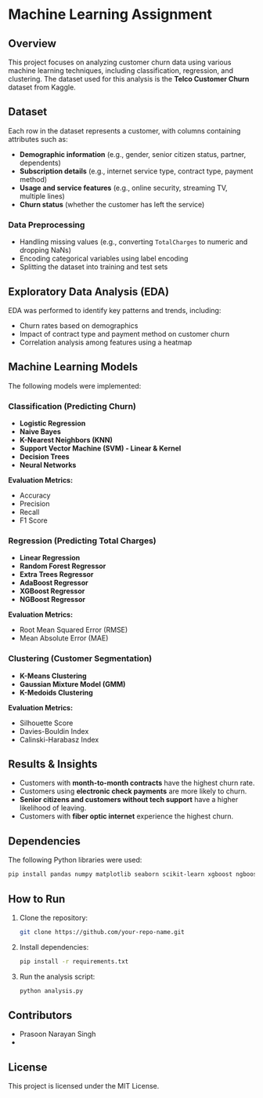 # Machine Learning Assignment

## Overview
This project focuses on analyzing customer churn data using various machine learning techniques, including classification, regression, and clustering. The dataset used for this analysis is the **Telco Customer Churn** dataset from Kaggle.

## Dataset
Each row in the dataset represents a customer, with columns containing attributes such as:
- **Demographic information** (e.g., gender, senior citizen status, partner, dependents)
- **Subscription details** (e.g., internet service type, contract type, payment method)
- **Usage and service features** (e.g., online security, streaming TV, multiple lines)
- **Churn status** (whether the customer has left the service)

### Data Preprocessing
- Handling missing values (e.g., converting `TotalCharges` to numeric and dropping NaNs)
- Encoding categorical variables using label encoding
- Splitting the dataset into training and test sets

## Exploratory Data Analysis (EDA)
EDA was performed to identify key patterns and trends, including:
- Churn rates based on demographics
- Impact of contract type and payment method on customer churn
- Correlation analysis among features using a heatmap

## Machine Learning Models
The following models were implemented:

### **Classification** (Predicting Churn)
- **Logistic Regression**
- **Naive Bayes**
- **K-Nearest Neighbors (KNN)**
- **Support Vector Machine (SVM) - Linear & Kernel**
- **Decision Trees**
- **Neural Networks**

**Evaluation Metrics:**
- Accuracy
- Precision
- Recall
- F1 Score

### **Regression** (Predicting Total Charges)
- **Linear Regression**
- **Random Forest Regressor**
- **Extra Trees Regressor**
- **AdaBoost Regressor**
- **XGBoost Regressor**
- **NGBoost Regressor**

**Evaluation Metrics:**
- Root Mean Squared Error (RMSE)
- Mean Absolute Error (MAE)

### **Clustering** (Customer Segmentation)
- **K-Means Clustering**
- **Gaussian Mixture Model (GMM)**
- **K-Medoids Clustering**

**Evaluation Metrics:**
- Silhouette Score
- Davies-Bouldin Index
- Calinski-Harabasz Index

## Results & Insights
- Customers with **month-to-month contracts** have the highest churn rate.
- Customers using **electronic check payments** are more likely to churn.
- **Senior citizens and customers without tech support** have a higher likelihood of leaving.
- Customers with **fiber optic internet** experience the highest churn.

## Dependencies
The following Python libraries were used:
```bash
pip install pandas numpy matplotlib seaborn scikit-learn xgboost ngboost scikit-learn-extra kagglehub
```

## How to Run
1. Clone the repository:
   ```bash
   git clone https://github.com/your-repo-name.git
   ```
2. Install dependencies:
   ```bash
   pip install -r requirements.txt
   ```
3. Run the analysis script:
   ```bash
   python analysis.py
   ```

## Contributors
- Prasoon Narayan Singh
- 

## License
This project is licensed under the MIT License.

